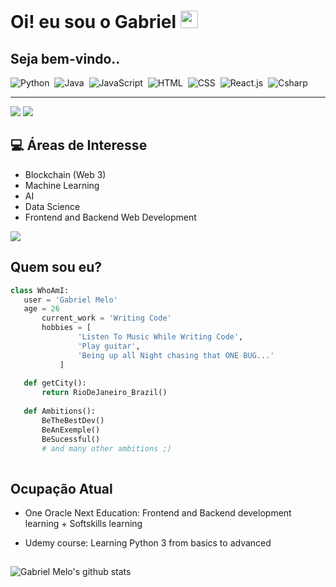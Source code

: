 <h1> Oi! eu sou o Gabriel <img src="https://media.giphy.com/media/hvRJCLFzcasrR4ia7z/giphy.gif" width="28px" height="28px"> </h1>

## Seja bem-vindo.. 

![Python](https://img.shields.io/badge/Python-14354C?style=for-the-badge&logo=python&logoColor=white)&nbsp;
![Java](https://img.shields.io/badge/Java-ED8B00?style=for-the-badge&logo=openjdk&logoColor=white)&nbsp;
![JavaScript](https://img.shields.io/badge/JavaScript-F7DF1E?style=for-the-badge&logo=javascript&logoColor=black)&nbsp;
![HTML](https://img.shields.io/badge/HTML5-E34F26?style=for-the-badge&logo=html5&logoColor=white)&nbsp;
![CSS](https://img.shields.io/badge/CSS3-1572B6?style=for-the-badge&logo=css3&logoColor=white)&nbsp;
![React.js](https://img.shields.io/badge/React-20232A?style=for-the-badge&logo=react&logoColor=61DAFB)&nbsp;
![Csharp](https://img.shields.io/badge/C%23-239120?style=for-the-badge&logo=c-sharp&logoColor=white)&nbsp;





<hr>
<div> <a href="https://www.linkedin.com/in/gabriel-melo-7753242a4/" target="_blank"><img src="https://img.shields.io/badge/-LinkedIn-%230077B5?style=for-the-badge&logo=linkedin&logoColor=white" target="_blank"></a> 
<a href = "mailto:gabriel.wlmelo@gmail.com"><img src="https://img.shields.io/badge/-Gmail-%23333?style=for-the-badge&logo=gmail&logoColor=white" target="_blank"></a> <div/>



## :computer: Áreas de Interesse
* Blockchain (Web 3)
* Machine Learning
* AI 
* Data Science
* Frontend and Backend Web Development

<img src = "https://github-readme-stats.vercel.app/api/top-langs/?username=gabrielmelol&layout=compact">


 
 ## Quem sou eu?
 ```python
 class WhoAmI:
 	user = 'Gabriel Melo'
	age = 26
		current_work = 'Writing Code'
		hobbies = [
			    'Listen To Music While Writing Code',
				'Play guitar',
				'Being up all Night chasing that ONE BUG...'
			]
	
	def getCity():
		return RioDeJaneiro_Brazil()
	
	def Ambitions():
		BeTheBestDev()
		BeAnExemple()
		BeSucessful()
		# and many other ambitions ;) 
	
 ```
 
## Ocupação Atual
 * One Oracle Next Education: Frontend and Backend development learning + Softskills learning

* Udemy course: Learning Python 3 from basics to advanced
 
## 

![Gabriel Melo's github stats](https://github-readme-stats.vercel.app/api?username=gabrielmelol&show_icons=true&hide=[%22issues%22])
 
 

